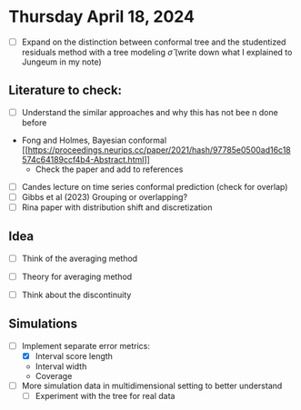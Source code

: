 
# Thursday April 18, 2024

- [ ] Expand on the distinction between conformal tree and the studentized residuals method with a tree modeling $\hat\sigma$ (write down what I explained to Jungeum in my note)


## Literature to check:
- [ ] Understand the similar approaches and why this has not bee n done before
- Fong and Holmes, Bayesian conformal [[https://proceedings.neurips.cc/paper/2021/hash/97785e0500ad16c18574c64189ccf4b4-Abstract.html]]
    - Check the paper and add to references
- [ ] Candes lecture on time series conformal prediction (check for overlap)
- [ ] Gibbs et al (2023) Grouping or overlapping?
- [ ] Rina paper with distribution shift and discretization

## Idea
- [ ] Think of the averaging method
- [ ] Theory for averaging method
- [ ] Think about the discontinuity


## Simulations
- [ ] Implement separate error metrics:
    - [x] Interval score length
    - Interval width
    - Coverage
- [ ] More simulation data in multidimensional setting to better understand
    - [ ] Experiment with the tree for real data
